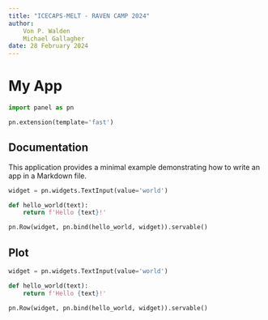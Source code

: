 ```yaml
---
title: "ICECAPS-MELT - RAVEN CAMP 2024"
author: 
    Von P. Walden
    Michael Gallagher
date: 28 February 2024
---
```


# My App

```python
import panel as pn

pn.extension(template='fast')
```

## Documentation

This application provides a minimal example demonstrating how to write an app in a Markdown file.

```.py
widget = pn.widgets.TextInput(value='world')

def hello_world(text):
    return f'Hello {text}!'

pn.Row(widget, pn.bind(hello_world, widget)).servable()
```

## Plot

```python
widget = pn.widgets.TextInput(value='world')

def hello_world(text):
    return f'Hello {text}!'

pn.Row(widget, pn.bind(hello_world, widget)).servable()
```
